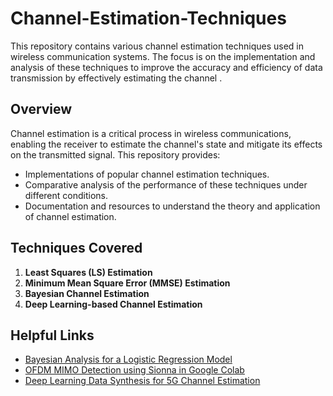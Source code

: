 # Channel-Estimation-Techniques

This repository contains various channel estimation techniques used in wireless communication systems. The focus is on the implementation and analysis of these techniques to improve the accuracy and efficiency of data transmission by effectively estimating the channel .

## Overview

Channel estimation is a critical process in wireless communications, enabling the receiver to estimate the channel's state and mitigate its effects on the transmitted signal. This repository provides:

- Implementations of popular channel estimation techniques.
- Comparative analysis of the performance of these techniques under different conditions.
- Documentation and resources to understand the theory and application of channel estimation.

## Techniques Covered

1. **Least Squares (LS) Estimation**
2. **Minimum Mean Square Error (MMSE) Estimation**
3. **Bayesian Channel Estimation**
4. **Deep Learning-based Channel Estimation**

## Helpful Links

- [Bayesian Analysis for a Logistic Regression Model](https://in.mathworks.com/help/stats/bayesian-analysis-for-a-logistic-regression-model.html)
- [OFDM MIMO Detection using Sionna in Google Colab](https://colab.research.google.com/github/nvlabs/sionna/blob/main/examples/OFDM_MIMO_Detection.ipynb)
- [Deep Learning Data Synthesis for 5G Channel Estimation](https://www.mathworks.com/help/5g/ug/deep-learning-data-synthesis-for-5g-channel-estimation.html)
